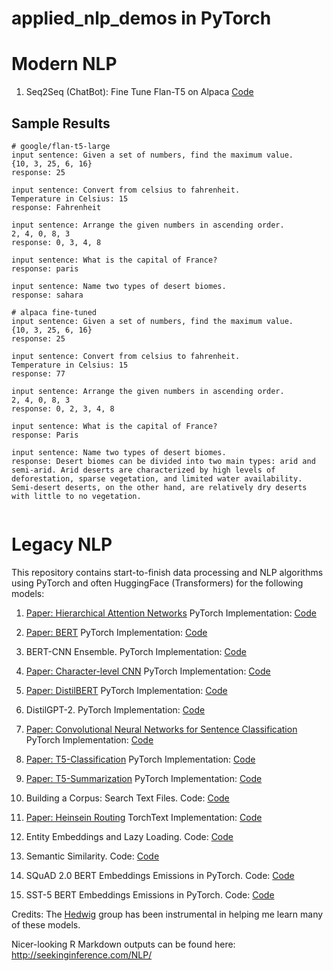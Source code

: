 # applied_nlp_demos in PyTorch


# Modern NLP

1. Seq2Seq (ChatBot): Fine Tune Flan-T5 on Alpaca [Code](https://github.com/afogarty85/applied_nlp_demos/blob/master/accelerate_deepspeed_alpaca_t5_flan_finetune.py)


## Sample Results

```
# google/flan-t5-large
input sentence: Given a set of numbers, find the maximum value.
{10, 3, 25, 6, 16}
response: 25

input sentence: Convert from celsius to fahrenheit.
Temperature in Celsius: 15
response: Fahrenheit

input sentence: Arrange the given numbers in ascending order.
2, 4, 0, 8, 3
response: 0, 3, 4, 8

input sentence: What is the capital of France?
response: paris

input sentence: Name two types of desert biomes.
response: sahara

# alpaca fine-tuned
input sentence: Given a set of numbers, find the maximum value.
{10, 3, 25, 6, 16}
response: 25

input sentence: Convert from celsius to fahrenheit.
Temperature in Celsius: 15
response: 77

input sentence: Arrange the given numbers in ascending order.
2, 4, 0, 8, 3
response: 0, 2, 3, 4, 8

input sentence: What is the capital of France?
response: Paris

input sentence: Name two types of desert biomes.
response: Desert biomes can be divided into two main types: arid and semi-arid. Arid deserts are characterized by high levels of deforestation, sparse vegetation, and limited water availability. Semi-desert deserts, on the other hand, are relatively dry deserts with little to no vegetation.


```





# Legacy NLP

This repository contains start-to-finish data processing and NLP algorithms using PyTorch and often HuggingFace (Transformers) for the following models:

1. [Paper: Hierarchical Attention Networks](https://www.cs.cmu.edu/~hovy/papers/16HLT-hierarchical-attention-networks.pdf)  PyTorch Implementation: [Code](https://github.com/afogarty85/applied_nlp_demos/blob/master/HAN.py)

2. [Paper: BERT](https://arxiv.org/pdf/1810.04805.pdf?source=post_elevate_sequence_page)  PyTorch Implementation: [Code](https://github.com/afogarty85/applied_nlp_demos/blob/master/bert.py)

3. BERT-CNN Ensemble. PyTorch Implementation: [Code](https://github.com/afogarty85/applied_nlp_demos/blob/master/bert_cnn.py)

4. [Paper: Character-level CNN](https://papers.nips.cc/paper/5782-character-level-convolutional-networks-for-text-classification.pdf)  PyTorch Implementation: [Code](https://github.com/afogarty85/applied_nlp_demos/blob/master/char_cnn.py)

5. [Paper: DistilBERT](https://arxiv.org/pdf/1910.01108.pdf)  PyTorch Implementation: [Code](https://github.com/afogarty85/applied_nlp_demos/blob/master/distilbert.py)

6. DistilGPT-2.  PyTorch Implementation: [Code](https://github.com/afogarty85/applied_nlp_demos/blob/master/distilgpt2_generation.py)

7. [Paper: Convolutional Neural Networks for Sentence Classification](https://arxiv.org/pdf/1408.5882.pdf?source=post_page)  PyTorch Implementation: [Code](https://github.com/afogarty85/applied_nlp_demos/blob/master/kim_cnn.py)

8. [Paper: T5-Classification](https://arxiv.org/pdf/1910.10683.pdf)  PyTorch Implementation: [Code](https://github.com/afogarty85/applied_nlp_demos/blob/master/t5_classification.py)

9. [Paper: T5-Summarization](https://arxiv.org/pdf/1910.10683.pdf)  PyTorch Implementation: [Code](https://github.com/afogarty85/applied_nlp_demos/blob/master/t5_conditional_generation.py)

10. Building a Corpus: Search Text Files. Code: [Code](https://github.com/afogarty85/applied_nlp_demos/blob/master/search_text_files.py)

11. [Paper: Heinsein Routing](https://arxiv.org/abs/1911.00792)  TorchText Implementation: [Code](https://github.com/afogarty85/applied_nlp_demos/blob/master/BERT_capsule.py)

12. Entity Embeddings and Lazy Loading. Code: [Code](https://github.com/afogarty85/applied_nlp_demos/blob/master/torch_dataset.py)

13. Semantic Similarity. Code: [Code](https://github.com/afogarty85/applied_nlp_demos/blob/master/semantic_sim.py)

14. SQuAD 2.0 BERT Embeddings Emissions in PyTorch. Code: [Code](https://github.com/afogarty85/applied_nlp_demos/blob/master/squad_embeds.py)

15. SST-5 BERT Embeddings Emissions in PyTorch. Code: [Code](https://github.com/afogarty85/applied_nlp_demos/blob/master/sst_embeds.py)

Credits: The [Hedwig](https://github.com/castorini/hedwig) group has been instrumental in helping me learn many of these models.

Nicer-looking R Markdown outputs can be found here: http://seekinginference.com/NLP/
